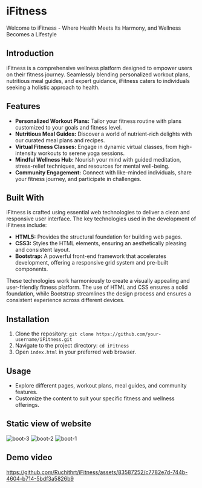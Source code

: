 # iFitness

Welcome to iFitness - Where Health Meets Its Harmony, and Wellness Becomes a Lifestyle


## Introduction

iFitness is a comprehensive wellness platform designed to empower users on their fitness journey. Seamlessly blending personalized workout plans, nutritious meal guides, and expert guidance, iFitness caters to individuals seeking a holistic approach to health.

## Features

- **Personalized Workout Plans:** Tailor your fitness routine with plans customized to your goals and fitness level.
- **Nutritious Meal Guides:** Discover a world of nutrient-rich delights with our curated meal plans and recipes.
- **Virtual Fitness Classes:** Engage in dynamic virtual classes, from high-intensity workouts to serene yoga sessions.
- **Mindful Wellness Hub:** Nourish your mind with guided meditation, stress-relief techniques, and resources for mental well-being.
- **Community Engagement:** Connect with like-minded individuals, share your fitness journey, and participate in challenges.

## Built With

iFitness is crafted using essential web technologies to deliver a clean and responsive user interface. The key technologies used in the development of iFitness include:

- **HTML5:** Provides the structural foundation for building web pages.
- **CSS3:** Styles the HTML elements, ensuring an aesthetically pleasing and consistent layout.
- **Bootstrap:** A powerful front-end framework that accelerates development, offering a responsive grid system and pre-built components.

These technologies work harmoniously to create a visually appealing and user-friendly fitness platform. The use of HTML and CSS ensures a solid foundation, while Bootstrap streamlines the design process and ensures a consistent experience across different devices.



## Installation

1. Clone the repository: `git clone https://github.com/your-username/iFitness.git`
2. Navigate to the project directory: `cd iFitness`
3. Open `index.html` in your preferred web browser.

## Usage

- Explore different pages, workout plans, meal guides, and community features.
- Customize the content to suit your specific fitness and wellness offerings.

## Static view of website

![boot-3](https://github.com/Ruchithrt/iFitness/assets/83587252/895c0ea4-4bba-4449-af97-b3065cf0652e)
![boot-2](https://github.com/Ruchithrt/iFitness/assets/83587252/90962e65-3a2a-443f-8e93-4681fcecf31f)
![boot-1](https://github.com/Ruchithrt/iFitness/assets/83587252/39d24c0a-af88-4477-9289-d2bdf68c4529)

## Demo video

https://github.com/Ruchithrt/iFitness/assets/83587252/c7782e7d-744b-4604-b714-5bdf3a5826b9
